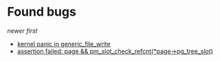 # Found bugs

_newer first_

* [kernel panic in generic_file_write](https://github.com/brho/akaros/issues/44)
* [assertion failed: page && pm_slot_check_refcnt(*page->pg_tree_slot)](https://github.com/brho/akaros/issues/42)
